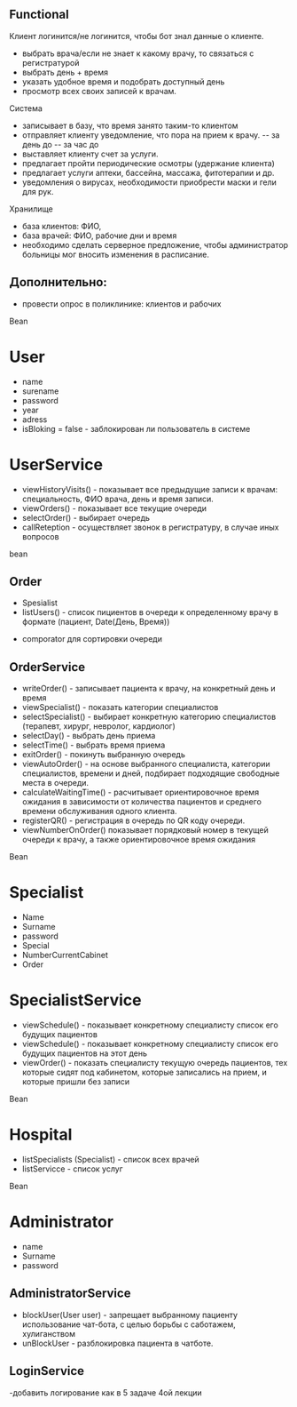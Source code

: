 ## Functional
Клиент логинится/не логинится, чтобы бот знал данные о клиенте.
- выбрать врача/если не знает к какому врачу, то связаться с регистратурой
- выбрать день + время
- указать удобное время и подобрать доступный день
- просмотр всех своих записей к врачам.

Система
- записывает в базу, что время занято таким-то клиентом
- отправляет клиенту уведомление, что пора на прием к врачу.
-- за день до
-- за час до
- выставляет клиенту счет за услуги.
- предлагает пройти периодические осмотры (удержание клиента)
- предлагает услуги аптеки, бассейна, массажа, фитотерапии и др.
- уведомления о вирусах, необходимости приобрести маски и гели для рук.

Хранилище
- база клиентов: ФИО,
- база врачей: ФИО, рабочие дни и время
- необходимо сделать серверное предложение, чтобы администратор больницы мог вносить изменения в расписание.

## Дополнительно:
- провести опрос в поликлинике: клиентов и рабочих


Bean
# User
- name
- surename
- password
- year
- adress
- isBloking = false   - заблокирован ли пользователь в системе

# UserService
  
  - viewHistoryVisits()  - показывает все предыдущие записи к врачам: 
специальность, ФИО врача, день и время записи.  
- viewOrders() - показывает все текущие очереди
- selectOrder() - выбирает очередь
- callReteption - осуществляет звонок в регистратуру, в случае иных вопросов

bean
## Order
- Spesialist
- listUsers() - список пициентов в очереди к определенному врачу в формате (пациент, Date(День, Время))
+ comporator для сортировки очереди


## OrderService
- writeOrder() - записывает пациента к врачу, на конкретный день и время
- viewSpecialist() - показать категории специалистов
 - selectSpecialist() - выбирает конкретную категорию специалистов
  (терапевт, хирург, невролог, кардиолог) 
 - selectDay() - выбрать день приема
 - selectTime() - выбрать время приема
 - exitOrder() - покинуть выбранную очередь
 - viewAutoOrder() - на основе выбранного специалиста, категории специалистов, времени и дней, подбирает подходящие свободные места в очереди.
 - calculateWaitingTime() - расчитывает ориентировочное время ожидания   в зависимости от количества пациентов и среднего времени обслуживания одного клиента.
 - registerQR() - регистрация в очередь по QR коду очереди.
  - viewNumberOnOrder() показывает порядковый номер в текущей очереди к врачу, а также ориентировочное время ожидания

Bean
# Specialist
- Name
- Surname
- password
- Special
- NumberCurrentCabinet
- Order

# SpecialistService
- viewSchedule() - показывает конкретному специалисту список его будущих пациентов
- viewSchedule() - показывает конкретному специалисту список его будущих пациентов на этот день
- viewOrder() - показать специалисту текущую очередь пациентов, тех которые сидят под кабинетом,
которые записались на прием, и которые пришли без записи

Bean
# Hospital
- listSpecialists (Specialist) - список всех врачей
- listServicce - список услуг

Bean
# Administrator
- name
- Surname
- password

## AdministratorService
- blockUser(User user) - запрещает выбранному пациенту использование чат-бота, с целью борьбы с саботажем, хулиганством
- unBlockUser - разблокировка пациента в чатботе.

## LoginService
-добавить логирование как в 5 задаче 4ой лекции
